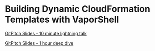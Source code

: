 # Building Dynamic CloudFormation Templates with VaporShell

[GitPitch Slides - 10 minute lightning talk](https://gitpitch.com/scrthq/Presentations/master?p=VaporShell/DynamicTemplates/10min)

[GitPitch Slides - 1 hour deep dive](https://gitpitch.com/scrthq/Presentations/master?p=VaporShell/DynamicTemplates/1hr)
